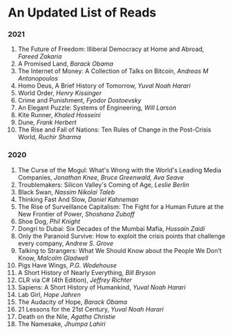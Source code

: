# An Updated List of Reads

### 2021
1. The Future of Freedom: Illiberal Democracy at Home and Abroad, *Fareed Zakaria*
2. A Promised Land, *Barack Obama*
3. The Internet of Money: A Collection of Talks on Bitcoin, *Andreas M Antonopoulos*
4. Homo Deus, A Brief History of Tomorrow, *Yuval Noah Harari*
5. World Order, *Henry Kissinger*
6. Crime and Punishment, *Fyodor Dostoevsky*
7. An Elegant Puzzle: Systems of Engineering, *Will Larson*
8. Kite Runner, *Khaled Hosseini*
9. Dune, *Frank Herbert*
10. The Rise and Fall of Nations: Ten Rules of Change in the Post-Crisis World, *Ruchir Sharma*

### 2020
1. The Curse of the Mogul: What's Wrong with the World's Leading Media Companies, *Jonathan Knee, Bruce Greenwald, Ava Seave*
2. Troublemakers: Silicon Valley's Coming of Age, *Leslie Berlin*
3. Black Swan, *Nassim Nikolai Taleb*
4. Thinking Fast And Slow, *Daniel Kahneman*
5. The Rise of Surveillance Capitalism: The Fight for a Human Future at the New Frontier of Power, *Shoshana Zuboff*
6. Shoe Dog, *Phil Knight*
7. Dongri to Dubai: Six Decades of the Mumbai Mafia, *Hussain Zaidi*
8. Only the Paranoid Survive: How to exploit the crisis points that challenge every company, *Andrew S. Grove*
9. Talking to Strangers: What We Should Know about the People We Don’t Know, *Malcolm Gladwell*
10. Pigs Have Wings, *P.G. Wodehouse*
11. A Short History of Nearly Everything, *Bill Bryson*
12. CLR via C# (4th Edition), *Jeffrey Richter*
13. Sapiens: A Short History of Humankind, *Yuval Noah Harari*
14. Lab Girl, *Hope Jahren*
15. The Audacity of Hope, *Barack Obama*
16. 21 Lessons for the 21st Century, *Yuval Noah Harari*
17. Death on the Nile, *Agatha Christie*
18. The Namesake, *Jhumpa Lahiri*
